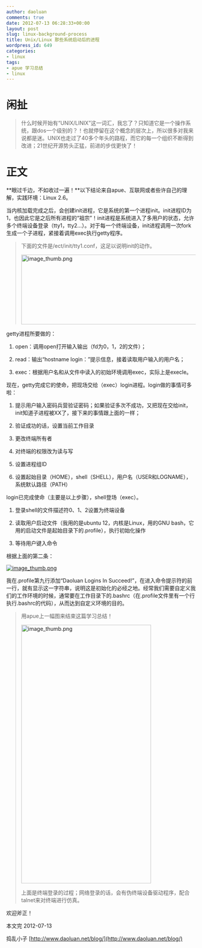 ```yaml
---
author: daoluan
comments: true
date: 2012-07-13 06:28:33+00:00
layout: post
slug: linux-background-process
title: Unix/Linux 那些系统启动后的进程
wordpress_id: 649
categories:
- linux
tags:
- apue 学习总结
- linux
---
```


# 闲扯




<blockquote>什么时候开始有“UNIX/LINIX”这一词汇，我忘了？只知道它是一个操作系统，跟dos一个级别的？！也就停留在这个概念的层次上，所以很多对我来说都是迷。UNIX也走过了40多个年头的路程，而它的每一个组织不断得到改进；21世纪开源势头正猛，前进的步伐更快了！</blockquote>




# 正文


**眼过千边，不如收过一遍！**以下结论来自apue、互联网或者些许自己的理解，实践环境：Linux 2.6。

当内核加载完成之后，会创建init进程，它是系统的第一个进程init。init进程ID为1，也因此它是之后所有进程的“祖宗”！init进程是系统进入了多用户的状态，允许多个终端设备登录（tty1，tty2...）。对于每一个终端设备，init进程调用一次fork生成一个子进程，紧接着调用exec执行getty程序。


<blockquote><p>下面的文件是/ect/init/tty1.conf，这足以说明init的动作。</p>
<p><a href="http://md.daoluan.net/blog/images/2012/07/image_thumb.png"><img class="alignnone size-full wp-image-644" alt="image_thumb.png" src="http://md.daoluan.net/blog/images/2012/07/image_thumb.png" width="644" height="185"></a></p></blockquote>


getty进程所要做的：




  1. open：调用open打开输入输出（fd为0，1，2的文件）；


  2. read：输出“hostname login：”提示信息，接着读取用户输入的用户名；


  3. exec：根据用户名和从文件中读入的初始环境调用exec，实际上是execle。


现在，getty完成它的使命，把现场交给（exec）login进程。login做的事情可多啦：


  1. 提示用户输入密码兵营验证密码；如果验证多次不成功，又把现在交给init，init知道子进程被XX了，接下来的事情跟上面的一样；


  2. 验证成功的话，设置当前工作目录


  3. 更改终端所有者


  4. 对终端的权限改为读与写


  5. 设置进程组ID


  6. 设置起始目录（HOME），shell（SHELL），用户名（USER和LOGNAME），系统默认路径（PATH）


login已完成使命（主要是以上步骤），shell登场（exec）。


  1. 登录shell的文件描述符0、1、2设置为终端设备


  2. 读取用户启动文件（我用的是ubuntu 12，内核是Linux，用的GNU bash，它用的启动文件是起始目录下的.profile），执行初始化操作


  3. 等待用户键入命令


根据上面的第二条：

[![image_thumb.png](http://md.daoluan.net/blog/images/2012/07/image_thumb1.png)](http://md.daoluan.net/blog/images/2012/07/image_thumb1.png)

我在.profile第九行添加“Daoluan Logins In Succeed!”，在进入命令提示符的前一行，就有显示这一字符串，说明这是初始化的必经之地。经常我们需要自定义我们的工作环境的时候，通常要在工作目录下的.bashrc（在.profile文件里有一个行执行.bashrc的代码），从而达到自定义环境的目的。


<blockquote><p>用apue上一幅图来结束这篇学习总结！</p>
<p><a href="http://md.daoluan.net/blog/images/2012/07/image_thumb2.png"><img class="alignnone size-full wp-image-648" alt="image_thumb.png" src="http://md.daoluan.net/blog/images/2012/07/image_thumb2.png" width="345" height="686"></a></p>
<p>上面是终端登录的过程；网络登录的话，会有伪终端设备驱动程序，配合talnet来对终端进行仿真。</p></blockquote>


欢迎斧正！

本文完 2012-07-13

捣乱小子 [http://www.daoluan.net/blog/](http://www.daoluan.net/blog/)
